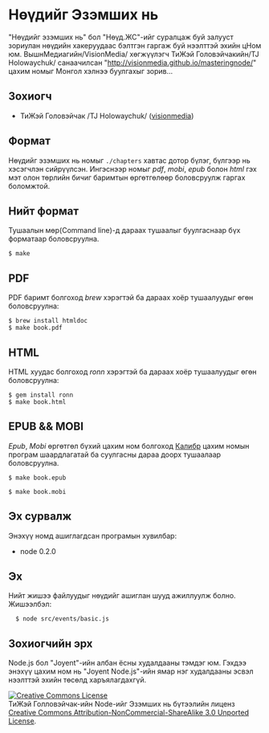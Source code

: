 # Нөүдийг Эзэмших нь

 "Нөүдийг эзэмших нь" бол "Нөүд.ЖС"-ийг суралцаж буй залууст зориулан нөүдийн хакеруудаас бэлтгэн гаргаж буй нээлттэй эхийн цНом юм. ВышнМедиагийн/VisionMedia/ хөгжүүлэгч ТиЖэй Головэйчакийн/TJ Holowaychuk/ санаачилсан "http://visionmedia.github.io/masteringnode/" цахим номыг Монгол хэлнээ буулгахыг зорив...

## Зохиогч

 - ТиЖэй Головэйчак /TJ Holowaychuk/ ([visionmedia](http://github.com/visionmedia))

## Формат

 Нөүдийг эзэмших нь номыг `./chapters` хавтас дотор бүлэг, бүлгээр нь хэсэгчлэн сийрүүлсэн. Ингэснээр номыг _pdf_, _mobi_, _epub_ болон _html_ гэх мэт олон төрлийн бичиг баримтын өргөтгөлөөр боловсруулж гаргах боломжтой.

## Нийт формат

Тушаалын мөр(Command line)-д дараах тушаалыг буулгаснаар бүх форматаар боловсруулна.

    $ make

## PDF

PDF баримт болгоход _brew_ хэрэгтэй ба дараах хоёр тушаалуудыг өгөн боловсруулна:

    $ brew install htmldoc
    $ make book.pdf

## HTML

HTML хуудас болгоход _ronn_ хэрэгтэй ба дараах хоёр тушаалуудыг өгөн боловсруулна:

    $ gem install ronn
    $ make book.html

## EPUB && MOBI

_Epub_, _Mobi_ өргөтгөл бүхий цахим ном болгоход [Калибр](http://calibre-ebook.com/) цахим номын програм шаардлагатай ба суулгасны дараа доорх тушаалаар боловсруулна.

    $ make book.epub
    
    $ make book.mobi

## Эх сурвалж

Энэхүү номд ашиглагдсан програмын хувилбар:

  - node 0.2.0

## Эх

Нийт жишээ файлуудыг нөүдийг ашиглан шууд ажиллуулж болно.
Жишээлбэл:

      $ node src/events/basic.js

## Зохиогчийн эрх

Node.js бол "Joyent"-ийн албан ёсны худалдааны тэмдэг юм. Гэхдээ энэхүү цахим ном нь "Joyent Node.js"-ийн ямар нэг худалдааны эсвэл нээлттэй эхийн төсөлд харъялагдахгүй.

<a rel="license" href="http://creativecommons.org/licenses/by-nc-sa/3.0/"><img alt="Creative Commons License" style="border-width:0" src="http://creativecommons.org/images/public/somerights20.png" /></a><br /><span xmlns:cc="http://creativecommons.org/ns#" property="cc:attributionName">ТиЖэй Голловэйчак</span>-ийн <span xmlns:dc="http://purl.org/dc/elements/1.1/" href="http://purl.org/dc/dcmitype/Text" property="dc:title" rel="dc:type">Node-ийг Эзэмших нь</span> бүтээлийн лиценз <br/> <a rel="license" href="http://creativecommons.org/licenses/by-nc-sa/3.0/">Creative Commons Attribution-NonCommercial-ShareAlike 3.0 Unported License</a>.
